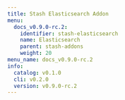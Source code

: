 ```yaml
---
title: Stash Elasticsearch Addon
menu:
  docs_v0.9.0-rc.2:
    identifier: stash-elasticsearch
    name: Elasticsearch
    parent: stash-addons
    weight: 20
menu_name: docs_v0.9.0-rc.2
info:
  catalog: v0.1.0
  cli: v0.2.0
  version: v0.9.0-rc.2
---
```


